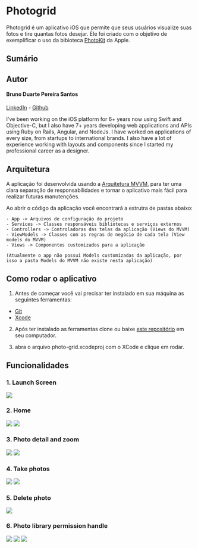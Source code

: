 # Photogrid

Photogrid é um aplicativo iOS que permite que seus usuários visualize suas fotos e tire quantas fotos desejar. Ele foi criado com o objetivo de exemplificar o uso da bibioteca [PhotoKit](https://developer.apple.com/documentation/photokit) da Apple.

## Sumário


## Autor

#### Bruno Duarte Pereira Santos
[LinkedIn](https://www.linkedin.com/in/brunopereiras/) - [Github](https://github.com/duarte-bruno)

I've been working on the iOS platform for 6+ years now using Swift and Objective-C, but I also have 7+ years developing web applications and APIs using Ruby on Rails, Angular, and NodeJs. I have worked on applications of every size, from startups to international brands. I also have a lot of experience working with layouts and components since I started my professional career as a designer. 

## Arquitetura

A aplicação foi desenvolvida usando a [Arquitetura MVVM](https://www.raywenderlich.com/34-design-patterns-by-tutorials-mvvm), para ter uma clara separação de responsabilidades e tornar o aplicativo mais fácil para realizar futuras manutenções.

Ao abrir o código da aplicação você encontrará a estrutra de pastas abaixo:

```
- App -> Arquivos de configuração do projeto
- Services -> Classes responsáveis bibliotecas e serviços externos
- Controllers -> Controladoras das telas da aplicação (Views do MVVM)
- ViewModels -> Classes com as regras de negócio de cada tela (View models do MVVM)
- Views -> Componentes customizados para a aplicação

(Atualmente o app não possui Models customizadas da aplicação, por isso a pasta Models do MVVM não existe nesta aplicação)
```

## Como rodar o aplicativo

1. Antes de começar você vai precisar ter instalado em sua máquina as seguintes ferramentas:
- [Git](https://github.com/git-guides/install-git)
- [Xcode](https://developer.apple.com/xcode/)

2. Após ter instalado as ferramentas clone ou baixe [este repositório](https://github.com/duarte-bruno/photo-grid) em seu computador.

3. abra o arquivo photo-grid.xcodeproj com o XCode e clique em rodar.

## Funcionalidades

### 1. Launch Screen

![](https://github.com/duarte-bruno/photo-grid/blob/master/Prints/launch-screen.PNG)

### 2. Home

![](https://github.com/duarte-bruno/photo-grid/blob/master/Prints/home-bottom.PNG)
![](https://github.com/duarte-bruno/photo-grid/blob/master/Prints/home-top.PNG)

### 3. Photo detail and zoom

![](https://github.com/duarte-bruno/photo-grid/blob/master/Prints/photo-detail.PNG)
![](https://github.com/duarte-bruno/photo-grid/blob/master/Prints/photo-detail-zoom.PNG)

### 4. Take photos

![](https://github.com/duarte-bruno/photo-grid/blob/master/Prints/camera.PNG)
![](https://github.com/duarte-bruno/photo-grid/blob/master/Prints/home-after-camera.PNG)

### 5. Delete photo

![](https://github.com/duarte-bruno/photo-grid/blob/master/Prints/delete-alert.PNG)

### 6. Photo library permission handle

![](https://github.com/duarte-bruno/photo-grid/blob/master/Prints/limited-access.PNG)
![](https://github.com/duarte-bruno/photo-grid/blob/master/Prints/no-photos.jpg)
![](https://github.com/duarte-bruno/photo-grid/blob/master/Prints/home-request-access.PNG)
